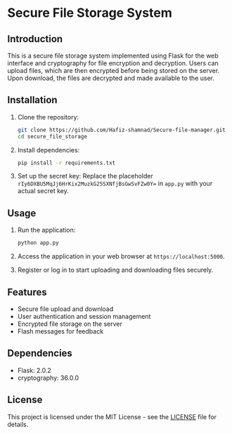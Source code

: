 # Secure File Storage System

## Introduction
This is a secure file storage system implemented using Flask for the web interface and cryptography for file encryption and decryption. Users can upload files, which are then encrypted before being stored on the server. Upon download, the files are decrypted and made available to the user.

## Installation
1. Clone the repository:
   ```bash
   git clone https://github.com/Hafiz-shamnad/Secure-file-manager.git
   cd secure_file_storage
   ```

2. Install dependencies:
   ```bash
   pip install -r requirements.txt
   ```

3. Set up the secret key:
   Replace the placeholder `rIy6DXBU5MqJj6HrKix2MuzkG25SXNfjBsGwSvFZw0Y=` in `app.py` with your actual secret key.

## Usage
1. Run the application:
   ```bash
   python app.py
   ```

2. Access the application in your web browser at `https://localhost:5000`.

3. Register or log in to start uploading and downloading files securely.

## Features
- Secure file upload and download
- User authentication and session management
- Encrypted file storage on the server
- Flash messages for feedback

## Dependencies
- Flask: 2.0.2
- cryptography: 36.0.0

## License
This project is licensed under the MIT License - see the [LICENSE](LICENSE) file for details.
```
